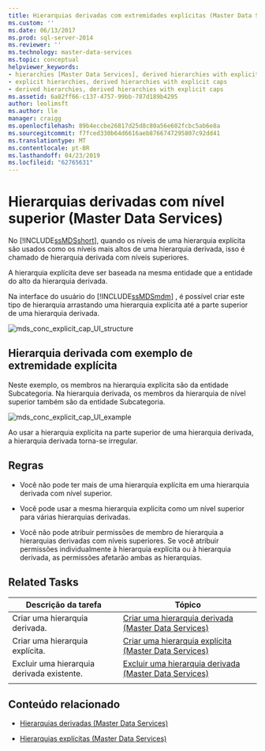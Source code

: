 ```yaml
---
title: Hierarquias derivadas com extremidades explícitas (Master Data Services) | Microsoft Docs
ms.custom: ''
ms.date: 06/13/2017
ms.prod: sql-server-2014
ms.reviewer: ''
ms.technology: master-data-services
ms.topic: conceptual
helpviewer_keywords:
- hierarchies [Master Data Services], derived hierarchies with explicit caps
- explicit hierarchies, derived hierarchies with explicit caps
- derived hierarchies, derived hierarchies with explicit caps
ms.assetid: 6a82ff66-c137-4757-99bb-787d189b4295
author: leolimsft
ms.author: lle
manager: craigg
ms.openlocfilehash: 89b4eccbe26817d25d8c80a56e602fcbc5ab6e8a
ms.sourcegitcommit: f7fced330b64d6616aeb8766747295807c92dd41
ms.translationtype: MT
ms.contentlocale: pt-BR
ms.lasthandoff: 04/23/2019
ms.locfileid: "62765631"
---
```

# <a name="derived-hierarchies-with-explicit-caps-master-data-services"></a>Hierarquias derivadas com nível superior (Master Data Services)
  No [!INCLUDE[ssMDSshort](../includes/ssmdsshort-md.md)], quando os níveis de uma hierarquia explícita são usados como os níveis mais altos de uma hierarquia derivada, isso é chamado de hierarquia derivada com níveis superiores.  
  
 A hierarquia explícita deve ser baseada na mesma entidade que a entidade do alto da hierarquia derivada.  
  
 Na interface do usuário do [!INCLUDE[ssMDSmdm](../includes/ssmdsmdm-md.md)] , é possível criar este tipo de hierarquia arrastando uma hierarquia explícita até a parte superior de uma hierarquia derivada.  
  
 ![mds_conc_explicit_cap_UI_structure](../../2014/master-data-services/media/mds-conc-explicit-cap-ui-structure.gif "mds_conc_explicit_cap_UI_structure")  
  
## <a name="derived-hierarchy-with-explicit-cap-example"></a>Hierarquia derivada com exemplo de extremidade explícita  
 Neste exemplo, os membros na hierarquia explícita são da entidade Subcategoria. Na hierarquia derivada, os membros da hierarquia de nível superior também são da entidade Subcategoria.  
  
 ![mds_conc_explicit_cap_UI_example](../../2014/master-data-services/media/mds-conc-explicit-cap-ui-example.gif "mds_conc_explicit_cap_UI_example")  
  
 Ao usar a hierarquia explícita na parte superior de uma hierarquia derivada, a hierarquia derivada torna-se irregular.  
  
## <a name="rules"></a>Regras  
  
-   Você não pode ter mais de uma hierarquia explícita em uma hierarquia derivada com nível superior.  
  
-   Você pode usar a mesma hierarquia explícita como um nível superior para várias hierarquias derivadas.  
  
-   Você não pode atribuir permissões de membro de hierarquia a hierarquias derivadas com níveis superiores. Se você atribuir permissões individualmente à hierarquia explícita ou à hierarquia derivada, as permissões afetarão ambas as hierarquias.  
  
## <a name="related-tasks"></a>Related Tasks  
  
|Descrição da tarefa|Tópico|  
|----------------------|-----------|  
|Criar uma hierarquia derivada.|[Criar uma hierarquia derivada &#40;Master Data Services&#41;](create-a-derived-hierarchy-master-data-services.md)|  
|Criar uma hierarquia explícita.|[Criar uma hierarquia explícita &#40;Master Data Services&#41;](../../2014/master-data-services/create-an-explicit-hierarchy-master-data-services.md)|  
|Excluir uma hierarquia derivada existente.|[Excluir uma hierarquia derivada &#40;Master Data Services&#41;](../../2014/master-data-services/delete-a-derived-hierarchy-master-data-services.md)|  
|||  
  
## <a name="related-content"></a>Conteúdo relacionado  
  
-   [Hierarquias derivadas &#40;Master Data Services&#41;](../../2014/master-data-services/derived-hierarchies-master-data-services.md)  
  
-   [Hierarquias explícitas &#40;Master Data Services&#41;](../../2014/master-data-services/explicit-hierarchies-master-data-services.md)  
  
  
